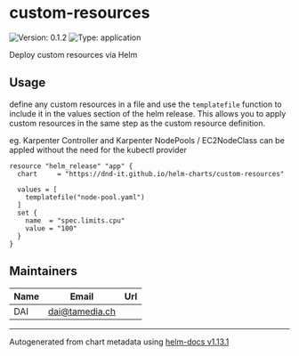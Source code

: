 # custom-resources

![Version: 0.1.2](https://img.shields.io/badge/Version-0.1.2-informational?style=flat-square) ![Type: application](https://img.shields.io/badge/Type-application-informational?style=flat-square)

Deploy custom resources via Helm

## Usage

define any custom resources in a file and use the `templatefile` function to include it in the values section of the helm release.
This allows you to apply custom resources in the same step as the custom resource definition.

eg. Karpenter Controller and Karpenter NodePools / EC2NodeClass can be appled without the need for
the kubectl provider

```hcl
resource "helm_release" "app" {
  chart     = "https://dnd-it.github.io/helm-charts/custom-resources"

  values = [
    templatefile("node-pool.yaml")
  ]
  set {
    name  = "spec.limits.cpu"
    value = "100"
  }
}
```

## Maintainers

| Name | Email | Url |
| ---- | ------ | --- |
| DAI | <dai@tamedia.ch> |  |

----------------------------------------------
Autogenerated from chart metadata using [helm-docs v1.13.1](https://github.com/norwoodj/helm-docs/releases/v1.13.1)
